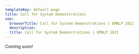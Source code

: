 ```yaml
---
templateKey: default-page
title: Call for System Demonstrations
seo:
  browserTitle: Call for System Demonstrations | EMNLP 2021
  description: 
  title: Call for System Demonstrations | EMNLP 2021
---
```


Coming soon!

<!--
* **You may also be interested in the main [call for papers](/call-for-papers).**

The EMNLP 2020 System Demonstration Program Committee invites proposals for the Demonstrations Program. Demonstrations may range from early research prototypes to mature production-ready systems. Of particular interest are publicly available open-source or open-access systems. We additionally strongly encourage demonstrations of industrial systems that are technologically innovative given the current state of the art of theory and applied research in computational linguistics. Each submitted demonstration must be accompanied by a submitted paper describing the system (see below).

Areas of interest include all topics related to theoretical and applied computational linguistics, such as (but not limited to) the topics listed on the main conference website. Submitted systems may be of the following types:
* Natural Language Processing systems or system components
* Application systems using language technology components
* Software tools for computational linguistics research
* Software for demonstration or evaluation
* Software supporting learning or education
* Tools for data visualization and annotation
* Development tools

Papers describing accepted demonstrations will be published in a companion volume of the EMNLP 2020 conference proceedings.

Please note: Commercial sales and marketing activities are not appropriate in the Demonstrations Program and should be arranged as part of the Exhibit Program.


## Best Demo Award

As in previous years, EMNLP 2020’s demo track will feature a Best Demo Award. We hope to encourage researchers to make their code publicly available and in the form of an easy-to-use, runnable system.


## Important Dates

* Paper submission deadline: Monday July 13, 2020
* Notification of acceptance: Monday September 14, 2020
* Camera-ready submission: Monday, October 5, 2020

All deadlines are 11.59 pm UTC -12h ("anywhere on Earth").


## Submission of papers describing demonstrations

A paper submitted to accompany a demonstration should outline the design of the system and provide sufficient details to allow the evaluation of its validity, quality, and relevance to computational linguistics. A paper can do this by addressing the following questions:


* What problem does the proposed system address?
* Why is the system important and what is its impact?
* What is the novel in the approach/technology on which this system is based?
* Who is the target audience?
* How does the system work?
* How does it compare with existing systems?
* How is the system licensed?

Paper submission is electronic, using the [Softconf START conference management system](https://www.softconf.com/emnlp2020/demos).

Style files should meet the requirements of the EMNLP main conference. Submissions may consist of up to 6 pages, plus unlimited references. Submissions must conform to the [EMNLP 2020 official style guidelines](/call-for-papers) and they must be in PDF format. The submissions have to be original work (unpublished), as the publication in EMNLP will be archival.

## Multiple Submission Policy

We follow the [Multiple Submission Policy](/call-for-papers#multiple-submission-policy) of the CFP of the EMNLP 2020 main conference.  The paper has to be written specifically for this conference and cannot be submitted elsewhere. The paper must also report on a substantial improvement (>30%), if the system that is being reported has been reported elsewhere already.

## Reviewing Policy

Reviewing will be single-blind, so authors do not need to conceal their identity. The paper should include the authors’ names and affiliations. Self-references are also allowed.

## Demo Details

As the conference will go purely virtual, all the demos will have to be presented online. All demos should be presented via a video conference tool in the allocated time slots during the demo session.  In addition, we strongly recommend all demos are provided via one of the following formats:  (1) A live demo website; or (2) A website with a downloadable installation package of the demo; unless this is impossible because some special hardware is required or access is otherwise limited.  The exact details of the demo session are still to be worked out and will be announced in due time.


 You are encouraged to submit a short (~2 minute) screencast video demonstrating the system together with your paper submission. This screencast will be used to evaluate the paper, but won’t be published unless requested. We encourage the authors to include visual aids (e.g., screenshots, snapshots, or diagrams) in the paper. Authors will also be able to upload and submit additional material, if needed. If you choose to submit a screencast, please upload the video to some hosting site (YouTube, Vimeo, etc.) and include the link in your paper submission. To ensure accessibility for deaf or hard-of-hearing viewers, we encourage authors to caption videos prior to submission. 



**Demo co-chairs:**

* Qun Liu (Huawei Noah's Ark Lab, Hong Kong)
* David Schlangen (University of Potsdam, Germany)
-->
